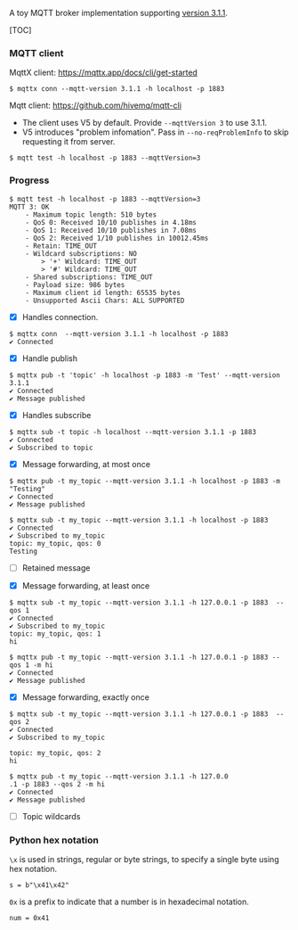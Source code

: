 A toy MQTT broker implementation supporting [version 3.1.1](https://docs.oasis-open.org/mqtt/mqtt/v3.1.1/mqtt-v3.1.1.html). 

[TOC]

### MQTT client

MqttX client: https://mqttx.app/docs/cli/get-started

```
$ mqttx conn --mqtt-version 3.1.1 -h localhost -p 1883
```

Mqtt client: https://github.com/hivemq/mqtt-cli
- The client uses V5 by default. Provide `--mqttVersion 3` to use 3.1.1.
- V5 introduces "problem infomation". Pass in `--no-reqProblemInfo` to skip requesting it from server.

```
$ mqtt test -h localhost -p 1883 --mqttVersion=3
```

### Progress

```
$ mqtt test -h localhost -p 1883 --mqttVersion=3
MQTT 3: OK
	- Maximum topic length: 510 bytes
	- QoS 0: Received 10/10 publishes in 4.18ms
	- QoS 1: Received 10/10 publishes in 7.08ms
	- QoS 2: Received 1/10 publishes in 10012.45ms
	- Retain: TIME_OUT
	- Wildcard subscriptions: NO
		> '+' Wildcard: TIME_OUT
		> '#' Wildcard: TIME_OUT
	- Shared subscriptions: TIME_OUT
	- Payload size: 986 bytes
	- Maximum client id length: 65535 bytes
	- Unsupported Ascii Chars: ALL SUPPORTED
```

- [x] Handles connection. 

```
$ mqttx conn  --mqtt-version 3.1.1 -h localhost -p 1883
✔ Connected
```

- [x] Handle publish

```
$ mqttx pub -t 'topic' -h localhost -p 1883 -m 'Test' --mqtt-version 3.1.1
✔ Connected
✔ Message published
```
- [x] Handles subscribe

```
$ mqttx sub -t topic -h localhost --mqtt-version 3.1.1 -p 1883
✔ Connected
✔ Subscribed to topic
```

- [x] Message forwarding, at most once

```
$ mqttx pub -t my_topic --mqtt-version 3.1.1 -h localhost -p 1883 -m "Testing"
✔ Connected
✔ Message published

$ mqttx sub -t my_topic --mqtt-version 3.1.1 -h localhost -p 1883
✔ Connected
✔ Subscribed to my_topic
topic: my_topic, qos: 0
Testing
```

- [ ] Retained message

- [x] Message forwarding, at least once
```
$ mqttx sub -t my_topic --mqtt-version 3.1.1 -h 127.0.0.1 -p 1883  --qos 1
✔ Connected
✔ Subscribed to my_topic
topic: my_topic, qos: 1
hi

$ mqttx pub -t my_topic --mqtt-version 3.1.1 -h 127.0.0.1 -p 1883 --qos 1 -m hi
✔ Connected
✔ Message published
```

- [x] Message forwarding, exactly once
```
$ mqttx sub -t my_topic --mqtt-version 3.1.1 -h 127.0.0.1 -p 1883  --qos 2
✔ Connected
✔ Subscribed to my_topic

topic: my_topic, qos: 2
hi

$ mqttx pub -t my_topic --mqtt-version 3.1.1 -h 127.0.0
.1 -p 1883 --qos 2 -m hi
✔ Connected
✔ Message published
```
- [ ] Topic wildcards



### Python hex notation

`\x` is used in strings, regular or byte strings, to specify a single byte using hex notation.
```
s = b"\x41\x42"
```
`0x` is a prefix to indicate that a number is in hexadecimal notation.
```
num = 0x41 
```